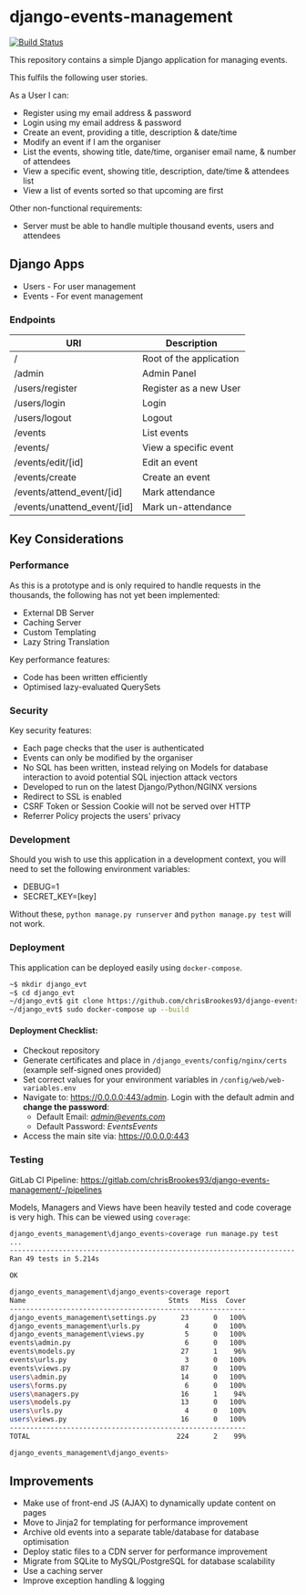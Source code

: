 # django-events-management
[![Build Status](https://gitlab.com/chrisBrookes93/django-events-management/badges/master/pipeline.svg)](https://gitlab.com/chrisBrookes93/django-events-management)

This repository contains a simple Django application for managing events.

This fulfils the following user stories. 

As a User I can:
* Register using my email address & password
* Login using my email address & password
* Create an event, providing a title, description & date/time
* Modify an event if I am the organiser
* List the events, showing title, date/time, organiser email name, & number of attendees
* View a specific event, showing title, description, date/time & attendees list
* View a list of events sorted so that upcoming are first

Other non-functional requirements:
* Server must be able to handle multiple thousand events, users and attendees

## Django Apps
* Users - For user management
* Events - For event management

### Endpoints
| URI | Description |
| --- | --- |
| / | Root of the application |
| /admin | Admin Panel |
| /users/register | Register as a new User |
| /users/login | Login | 
| /users/logout | Logout |
| /events | List events |
| /events/<id> | View a specific event |
| /events/edit/[id] | Edit an event |
| /events/create | Create an event |
| /events/attend_event/[id] | Mark attendance |
| /events/unattend_event/[id] | Mark un-attendance |

## Key Considerations

### Performance
As this is a prototype and is only required to handle requests in the thousands, the following has not yet been implemented:
* External DB Server
* Caching Server
* Custom Templating
* Lazy String Translation

Key performance features:
* Code has been written efficiently
* Optimised lazy-evaluated QuerySets

### Security
Key security features:
* Each page checks that the user is authenticated
* Events can only be modified by the organiser
* No SQL has been written, instead relying on Models for database interaction to avoid potential SQL injection attack vectors
* Developed to run on the latest Django/Python/NGINX versions
* Redirect to SSL is enabled
* CSRF Token or Session Cookie will not be served over HTTP
* Referrer Policy projects the users' privacy

### Development
Should you wish to use this application in a development context, you will need to set the following environment variables:
* DEBUG=1
* SECRET_KEY=[key]

Without these, ``python manage.py runserver`` and ``python manage.py test`` will not work.
### Deployment
This application can be deployed easily using ```docker-compose```.

```bash
~$ mkdir django_evt
~$ cd django_evt
~/django_evt$ git clone https://github.com/chrisBrookes93/django-events-management.git .
~/django_evt$ sudo docker-compose up --build
```

#### Deployment Checklist:
* Checkout repository
* Generate certificates and place in ``/django_events/config/nginx/certs`` (example self-signed ones provided)
* Set correct values for your environment variables in ``/config/web/web-variables.env``
* Navigate to: https://0.0.0.0:443/admin. Login with the default admin and **change the password**:
    * Default Email: *admin@events.com*
    * Default Password: *EventsEvents*
* Access the main site via: https://0.0.0.0:443


### Testing

GitLab CI Pipeline: https://gitlab.com/chrisBrookes93/django-events-management/-/pipelines

Models, Managers and Views have been heavily tested and code coverage is very high. This can be viewed using ```coverage```:
```bash
django_events_management\django_events>coverage run manage.py test
...
----------------------------------------------------------------------
Ran 49 tests in 5.214s

OK

django_events_management\django_events>coverage report
Name                                   Stmts   Miss  Cover
----------------------------------------------------------
django_events_management\settings.py      23      0   100%
django_events_management\urls.py           4      0   100%
django_events_management\views.py          5      0   100%
events\admin.py                            6      0   100%
events\models.py                          27      1    96%
events\urls.py                             3      0   100%
events\views.py                           87      0   100%
users\admin.py                            14      0   100%
users\forms.py                             6      0   100%
users\managers.py                         16      1    94%
users\models.py                           13      0   100%
users\urls.py                              4      0   100%
users\views.py                            16      0   100%
----------------------------------------------------------
TOTAL                                    224      2    99%

django_events_management\django_events>
```

## Improvements
* Make use of front-end JS (AJAX) to dynamically update content on pages
* Move to Jinja2 for templating for performance improvement
* Archive old events into a separate table/database for database optimisation
* Deploy static files to a CDN server for performance improvement
* Migrate from SQLite to MySQL/PostgreSQL for database scalability
* Use a caching server
* Improve exception handling & logging
